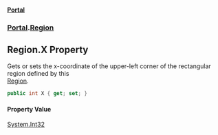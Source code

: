 #### [Portal](index.md 'index')
### [Portal](Portal.md 'Portal').[Region](Region.md 'Portal.Region')

## Region.X Property

Gets or sets the x-coordinate of the upper-left corner of the rectangular region defined by this  
[Region](Region.md 'Portal.Region').

```csharp
public int X { get; set; }
```

#### Property Value
[System.Int32](https://docs.microsoft.com/en-us/dotnet/api/System.Int32 'System.Int32')